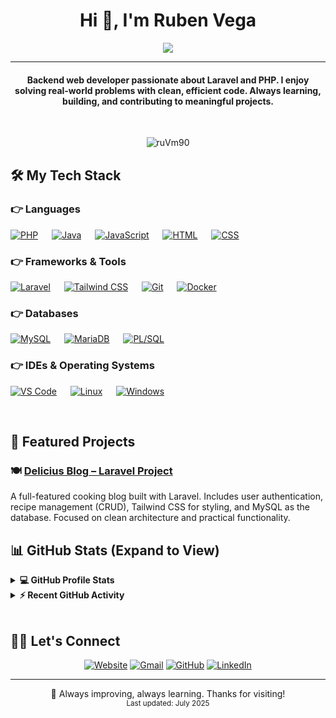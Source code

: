 
<h1 align="center">Hi 👋, I'm Ruben Vega</h1>

<p align="center">
 <a href="https://github.com/DenverCoder1/readme-typing-svg">
<img src="https://readme-typing-svg.herokuapp.com?center=true&width=500&height=50&lines=+Backend+Developer;Specialized+in+Laravel,+PHP,+MySQL;Writing+clean+and+scalable+code;Open+to+new+projects+and+collaborations" />
</a>

</p>
<hr/>
<h4 align="center">
  Backend web developer passionate about Laravel and PHP.  
  I enjoy solving real-world problems with clean, efficient code.  
  Always learning, building, and contributing to meaningful projects.
</h4>

<br>
<p align="center"> <img src="https://komarev.com/ghpvc/?username=ruVm90&label=Profile%20views&color=0e75b6&style=plastic" alt="ruVm90" /> </p>




## 🛠️ My Tech Stack

### 👉 Languages

[![PHP](https://img.shields.io/badge/PHP-%23777BB4.svg?logo=php&logoColor=white)](https://www.php.net/)
&emsp;
[![Java](https://img.shields.io/badge/Java-%23007396.svg?logo=java&logoColor=white)](https://www.java.com)
&emsp;
[![JavaScript](https://img.shields.io/badge/JavaScript-%23F7DF1E.svg?logo=javascript&logoColor=black)](https://developer.mozilla.org/en-US/docs/Web/JavaScript)
&emsp;
[![HTML](https://img.shields.io/badge/HTML5-%23E34F26.svg?logo=html5&logoColor=white)](https://www.w3.org/html/)
&emsp;
[![CSS](https://img.shields.io/badge/CSS3-%231572B6.svg?logo=css3&logoColor=white)](https://www.w3schools.com/css/)

### 👉 Frameworks & Tools

[![Laravel](https://img.shields.io/badge/Laravel-%23FF2D20.svg?logo=laravel&logoColor=white)](https://laravel.com/)
&emsp;
[![Tailwind CSS](https://img.shields.io/badge/Tailwind%20CSS-%2338B2AC.svg?logo=tailwind-css&logoColor=white)](https://tailwindcss.com/)
&emsp;
[![Git](https://img.shields.io/badge/Git-%23F05033.svg?logo=git&logoColor=white)](https://git-scm.com/)
&emsp;
[![Docker](https://img.shields.io/badge/Docker-%232496ED.svg?logo=docker&logoColor=white)](https://www.docker.com/)

### 👉 Databases

[![MySQL](https://img.shields.io/badge/MySQL-%2300f.svg?logo=mysql&logoColor=white)](https://www.mysql.com/)
&emsp;
[![MariaDB](https://img.shields.io/badge/MariaDB-%23003545.svg?logo=mariadb&logoColor=white)](https://mariadb.org/)
&emsp;
[![PL/SQL](https://img.shields.io/badge/PL/SQL-%23F00000.svg?logo=oracle&logoColor=white)](https://www.oracle.com/database/technologies/appdev/plsql.html)

### 👉 IDEs & Operating Systems

[![VS Code](https://img.shields.io/badge/VS%20Code-%23007ACC.svg?logo=visual-studio-code&logoColor=white)](https://code.visualstudio.com/)
&emsp;
[![Linux](https://img.shields.io/badge/Linux-%23FCC624.svg?logo=linux&logoColor=black)](https://www.linux.org/)
&emsp;
[![Windows](https://img.shields.io/badge/Windows-%230078D6.svg?logo=windows&logoColor=white)](https://www.microsoft.com/windows)



<br/>

## 🚀 Featured Projects

### 🍽️ [Delicius Blog – Laravel Project](https://github.com/ruVm90/delicius_blog)

A full-featured cooking blog built with Laravel. Includes user authentication, recipe management (CRUD), Tailwind CSS for styling, and MySQL as the database. Focused on clean architecture and practical functionality.


## 📊 GitHub Stats (Expand to View)

<details> 
  <summary><b>💻 GitHub Profile Stats</b></summary>
  <br/>
  <p align="center">
    <img src="https://github-readme-stats.vercel.app/api?username=ruVm90&show_icons=true&count_private=true&theme=algolia" height="180px" alt="ruVm90 GitHub Stats" />
    &nbsp;
    <img src="https://github-readme-stats.vercel.app/api/top-langs/?username=ruVm90&layout=compact&theme=algolia" height="180px" alt="ruVm90 Top Languages" />
  </p>

  <p align="center">
    <img src="https://github-readme-streak-stats.herokuapp.com/?user=ruVm90&theme=algolia" alt="ruVm90 GitHub Streak" />
  </p>

  <p align="center">
    <b>Note:</b> Top languages is only a metric of the languages used in my public repositories and doesn't reflect experience level.
  </p>
</details>

<details>
  <summary><b>⚡ Recent GitHub Activity</b></summary>
  <br/>
  <!-- Activity graph removed due to hosting issues -->
  <!-- You can uncomment the below line if the service is back online -->
  <!-- 
  <p align="center">
    <a href="https://github.com/ruVm90">
      <img alt="Rubén's Activity Graph" src="https://github-readme-activity-graph.cyclic.app/graph?username=ruVm90&theme=react-dark&area=true&hide_border=true" />
    </a>
  </p>
  -->

  <p align="center">
    🛠️ I’m actively working on personal projects and improving my backend skills with Laravel, MySQL, and Tailwind CSS.<br/>
    📚 Currently learning more about Docker and RESTful API development.<br/>
    🤝 I'm open to collaborating on open source or learning-focused projects.<br/><br/>
    🔗 <a href="https://github.com/ruVm90?tab=repositories">View all my repositories</a>
  </p>
</details>





<br/>

## 🙋‍♀️ Let's Connect
<p align="center">
  <a href="https://rubenv-portfolio.vercel.app/"><img src="https://img.icons8.com/bubbles/50/000000/web.png" alt="Website"/></a>
	<a href="mailto:rubenvega.dev90@gmail.com"><img src="https://img.icons8.com/bubbles/50/000000/gmail.png" alt="Gmail"/></a>
	<a href="https://github.com/ruVm90"><img src="https://img.icons8.com/bubbles/50/000000/github.png" alt="GitHub"/></a>
	<a href="https://www.linkedin.com/in/rubenvegadev"><img src="https://img.icons8.com/bubbles/50/000000/linkedin.png" alt="LinkedIn"/></a>
	
</p>

<hr/>
<p align="center">
  🚀 Always improving, always learning. Thanks for visiting!  
  <br/>
  <sub>Last updated: July 2025</sub>
</p>










